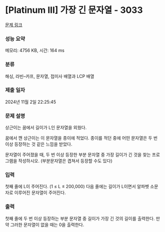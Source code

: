 # [Platinum III] 가장 긴 문자열 - 3033 

[문제 링크](https://www.acmicpc.net/problem/3033) 

### 성능 요약

메모리: 4756 KB, 시간: 164 ms

### 분류

해싱, 라빈–카프, 문자열, 접미사 배열과 LCP 배열

### 제출 일자

2024년 11월 2일 22:25:45

### 문제 설명

<p>상근이는 꿈에서 길이가 L인 문자열을 외웠다.</p>

<p>꿈에서 깬 상근이는 이 문자열을 종이에 적었다. 종이를 적던 중에 어떤 문자열은 두 번 이상 등장하는 것 같은 느낌을 받았다.</p>

<p>문자열이 주어졌을 때, 두 번 이상 등장한 부분 문자열 중 가장 길이가 긴 것을 찾는 프로그램을 작성하시오. (부분문자열은 겹쳐서 등장할 수도 있다)</p>

### 입력 

 <p>첫째 줄에 L이 주어진다. (1 ≤ L ≤ 200,000) 다음 줄에는 길이가 L이면서 알파벳 소문자로 이루어진 문자열이 주어진다.</p>

### 출력 

 <p>첫째 줄에 두 번 이상 등장하는 부분 문자열 중 길이가 가장 긴 것의 길이를 출력한다. 만약 그러한 문자열이 없을 때는 0을 출력한다.</p>

